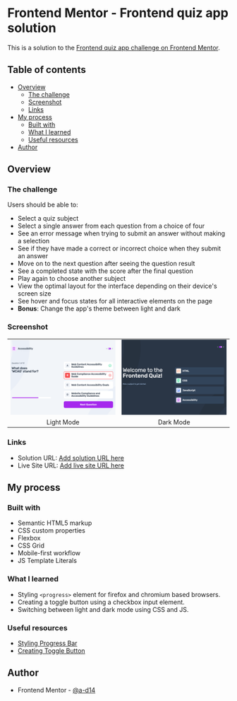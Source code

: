 # Frontend Mentor - Frontend quiz app solution

This is a solution to the [Frontend quiz app challenge on Frontend Mentor](https://www.frontendmentor.io/challenges/frontend-quiz-app-BE7xkzXQnU).

## Table of contents

- [Overview](#overview)
  - [The challenge](#the-challenge)
  - [Screenshot](#screenshot)
  - [Links](#links)
- [My process](#my-process)
  - [Built with](#built-with)
  - [What I learned](#what-i-learned)
  - [Useful resources](#useful-resources)
- [Author](#author)

## Overview

### The challenge

Users should be able to:

- Select a quiz subject
- Select a single answer from each question from a choice of four
- See an error message when trying to submit an answer without making a selection
- See if they have made a correct or incorrect choice when they submit an answer
- Move on to the next question after seeing the question result
- See a completed state with the score after the final question
- Play again to choose another subject
- View the optimal layout for the interface depending on their device's screen size
- See hover and focus states for all interactive elements on the page
- **Bonus**: Change the app's theme between light and dark

### Screenshot

<table align="center">
  <tr>
    <td><img src="screenshot-light.png" alt="Desktop View" width="250"></td>
    <td><img src="screenshot-dark.png" alt="Tablet View" width="250"></td>
  </tr>
  <tr align="center">
    <td>Light Mode</td>
    <td>Dark Mode</td>
  </tr>
</table>

### Links

- Solution URL: [Add solution URL here](https://your-solution-url.com)
- Live Site URL: [Add live site URL here](https://your-live-site-url.com)

## My process

### Built with

- Semantic HTML5 markup
- CSS custom properties
- Flexbox
- CSS Grid
- Mobile-first workflow
- JS Template Literals

### What I learned
- Styling ```<progress>``` element for firefox and chromium based browsers.
- Creating a toggle button using a checkbox input element.
- Switching between light and dark mode using CSS and JS.

### Useful resources

- [Styling Progress Bar](https://css-tricks.com/html5-progress-element)
- [Creating Toggle Button](https://alvaromontoro.com/blog/68017/creating-a-css-only-toggle-switch)

## Author
- Frontend Mentor - [@a-d14](https://www.frontendmentor.io/profile/a-d14)

